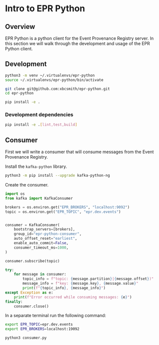 # Intro to EPR Python

## Overview

EPR Python is a python client for the Event Provenance Registry server. In this
section we will walk through the development and usage of the EPR Python client.

## Development

```bash
python3 -m venv ~/.virtualenvs/epr-python
source ~/.virtualenvs/epr-python/bin/activate

git clone git@github.com:xbcsmith/epr-python.git
cd epr-python

pip install -e .
```

### Development dependencies

```bash
pip install -e .[lint,test,build]
```

## Consumer

First we will write a consumer that will consume messages from the Event
Provenance Registry.

Install the `kafka-python` library.

```bash
python3 -m pip install --upgrade kafka-python-ng
```

Create the consumer.

```python
import os
from kafka import KafkaConsumer

brokers = os.environ.get("EPR_BROKERS", "localhost:9092")
topic = os.environ.get("EPR_TOPIC", "epr.dev.events")


consumer = KafkaConsumer(
    bootstrap_servers=[brokers],
    group_id="epr-python-consumer",
    auto_offset_reset="earliest",
    enable_auto_commit=False,
    consumer_timeout_ms=1000,
)

consumer.subscribe(topic)

try:
    for message in consumer:
        topic_info = f"topic: {message.partition}|{message.offset})"
        message_info = f"key: {message.key}, {message.value}"
        print(f"{topic_info}, {message_info}")
except Exception as e:
    print(f"Error occurred while consuming messages: {e}")
finally:
    consumer.close()
```

In a separate terminal run the following command:

```bash
export EPR_TOPIC=epr.dev.events
export EPR_BROKERS=localhost:19092
```

```bash
python3 consumer.py
```
